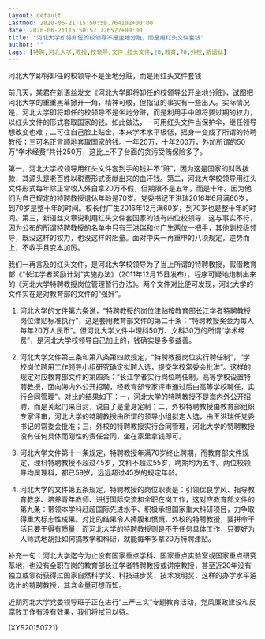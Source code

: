 ```yaml
---
layout: default
Lastmod: 2020-06-21T15:50:59.764102+00:00
date: 2020-06-21T15:50:57.726527+00:00
title: "河北大学即将卸任的校领导不是坐地分赃，而是用红头文件套钱"
author: ""
tags: [特聘,河北大学,教授,校领导,文件,红头文件,20,教育,70,外校,新语丝]
---
```


河北大学即将卸任的校领导不是坐地分赃，而是用红头文件套钱

前几天，某君在新语丝发文《河北大学即将卸任的校领导公开坐地分赃》，试图把河北大学的重重黑幕掀开一角，精神可敬，但指证的事实有一些出入。实际情况是，河北大学即将卸任的校领导不是坐地分赃，而是利用手中即将要过期的权力，以红头文件的形式套取国家的钱。如此做法，一可用红头文件当保护伞，继任领导想改变也难；二可往自己脸上贴金，本来学术水平极低，摇身一变成了所谓的特聘教授；三可名正言顺地套取国家的钱。一年20万，十年200万，外加所谓的50万“学术经费”共计250万，这比上不了台面的贪污受贿保险多了。

第一，河北大学校领导用红头文件套到手的钱并不“赃”，因为这是国家的财政拨款，其源头是老百姓以税费形式贡献出来的血汗钱。第二，河北大学校领导用红头文件形式每年除正常收入外白拿20万不假，但期限不是五年，而是十年。因为他们为自己规定的特聘教授退休年龄是70岁。党委书记王洪瑞2016年6月满60岁，到70岁是整十年的时间。校长付广生2016年12月满60岁，到70岁也是整十年的时间。第三，新语丝文章说利用红头文件套国家的钱有四位校领导，这与事实不符，因为公布的所谓特聘教授的名单中只有王洪瑞和付广生两位一把手，其他副校级领导，既没这样的权力，也没这样的胆量。面对中央一再重申的八项规定，逆势而上，不收手且变本加厉。

我们一再言及的红头文件，是河北大学校领导为了当上所谓的特聘教授，假借教育部《“长江学者奖励计划”实施办法》（2011年12月15日发布），程序可疑地炮制出来的《河北大学特聘教授岗位管理暂行办法》。两个文件对比便可发现，河北大学的文件实在是对教育部的文件的“强奸”。

1.	河北大学的文件第六条说，“特聘教授的岗位津贴按教育部长江学者特聘教授岗位津贴标准执行”，这是套用教育部文件的第二十条：“特聘教授奖金为每人每年20万人民币”。但河北大学文件中理科50万、文科30万的所谓“学术经费”，是河北大学校领导自己加上的，钱确实是多多益善。

2.	河北大学文件第三条和第八条第四款规定，“特聘教授岗位实行聘任制”，“学校岗位聘用工作领导小组研究确定拟聘人选，提交学校常委会批准”。这样的规定对应教育部文件的第四条：“长江学者实行岗位聘任制。高等学校设置特聘教授，面向海内外公开招聘，经教育部专家评审通过后由高等学校聘任，实行合同管理”。对比的结果如下：一，河北大学的特聘教授不是海内外公开招聘，而是关起门来自封，说白了是量身定制；二，外校特聘教授由教育部组织专家评审，河北大学的特聘教授由所谓的领导小组拟定人选，由王洪瑞任党委书记的常委会批准；三，外校的特聘教授实行合同管理，河北大学的特聘教授没有任何具体而刚性的责任合同，坐在家里拿钱即可。

3.	河北大学文件第十一条规定，特聘教授年满70岁终止聘期，而教育部文件规定，理科特聘教授不超过45岁，文科不超过55岁，聘期均为五年。两位校领导均属理科，都已59岁，远远超过45岁的规定年龄。

4.	河北大学的文件第五条规定，特聘教授的岗位职责是：引领优良学风、指导教育教学、培养青年教师、进行国际交流和全职在岗工作，这对应教育部文件的第九条：带领本学科赶超国际先进水平、积极承担国家重大科研项目，力争取得重大标志性成果。对比的结果令人捧腹和愤慨，外校的特聘教授，要拼命干活且要干得有质量，而河北大学的特聘教授则是不干任何具体工作，只要好为人师式地胡扯如何搞教学和科研，就能每年多拿20万特聘津贴。

补充一句：河北大学迄今为止没有国家重点学科、国家重点实验室或国家重点研究基地，也没有全职在岗的教育部长江学者特聘教授或讲座教授，甚至近20年没有独立或领衔获得过国家自然科学奖、科技进步奖、技术发明奖，这样的办学水平遴选出的特聘教授，其含金量可想而知。

近期河北大学党委领导班子正在进行“三严三实”专题教育活动，党风廉政建设和反腐败工作有没有效果，我们将拭目以待。

(XYS20150721)

